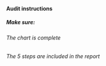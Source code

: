#### Audit instructions

##### Make sure: 

###### The chart is complete
###### The 5 steps are included in the report